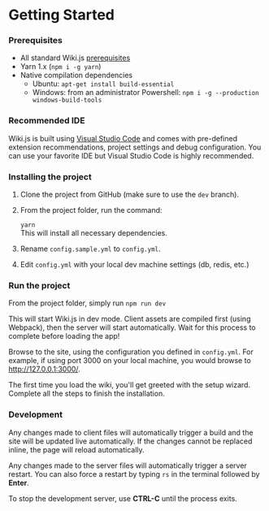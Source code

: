 # Getting Started

### Prerequisites

* All standard Wiki.js [prerequisites](../installation/prerequisites.md)
* Yarn 1.x \(`npm i -g yarn`\)
* Native compilation dependencies
  * Ubuntu:  `apt-get install build-essential`
  * Windows: from an administrator Powershell: `npm i -g --production windows-build-tools`

### Recommended IDE

Wiki.js is built using [Visual Studio Code](https://code.visualstudio.com) and comes with pre-defined extension recommendations, project settings and debug configuration. You can use your favorite IDE but Visual Studio Code is highly recommended.

### Installing the project

1. Clone the project from GitHub \(make sure to use the `dev` branch\).
2. From the project folder, run the command:

   `yarn`  
   This will install all necessary dependencies.

3. Rename `config.sample.yml` to `config.yml`.
4. Edit `config.yml` with your local dev machine settings \(db, redis, etc.\)

### Run the project

From the project folder, simply run `npm run dev`

This will start Wiki.js in dev mode. Client assets are compiled first \(using Webpack\), then the server will start automatically. Wait for this process to complete before loading the app!

Browse to the site, using the configuration you defined in `config.yml`. For example, if using port 3000 on your local machine, you would browse to http://127.0.0.1:3000/.

The first time you load the wiki, you'll get greeted with the setup wizard. Complete all the steps to finish the installation.

### Development

Any changes made to client files will automatically trigger a build and the site will be updated live automatically. If the changes cannot be replaced inline, the page will reload automatically.

Any changes made to the server files will automatically trigger a server restart. You can also force a restart by typing `rs` in the terminal followed by **Enter**.

To stop the development server, use **CTRL-C** until the process exits.

